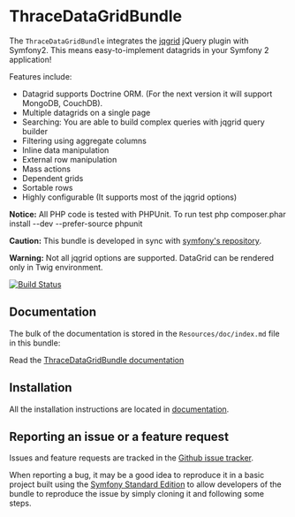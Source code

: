 ThraceDataGridBundle
=====================

The `ThraceDataGridBundle` integrates the [jqgrid](https://github.com/tonytomov/jqGrid)
jQuery plugin with Symfony2. This means easy-to-implement datagrids in your Symfony 2 application!

Features include:

- Datagrid supports Doctrine ORM. (For the next version it will support MongoDB, CouchDB).
- Multiple datagrids on a single page
- Searching: You are able to build complex queries with jqgrid query builder
- Filtering using aggregate columns
- Inline data manipulation
- External row manipulation
- Mass actions
- Dependent grids
- Sortable rows
- Highly configurable (It supports most of the jqgrid options)

**Notice:** All PHP code is tested with PHPUnit. To run test php 
composer.phar install --dev --prefer-source 
phpunit

**Caution:** This bundle is developed in sync with [symfony's repository](https://github.com/symfony/symfony). 

**Warning:** Not all jqgrid options are supported. DataGrid can be rendered only in Twig environment.

[![Build Status](https://travis-ci.org/thrace-project/datagrid-bundle.png?branch=master)](https://travis-ci.org/thrace-project/datagrid-bundle)


Documentation
-------------

The bulk of the documentation is stored in the `Resources/doc/index.md`
file in this bundle:

Read the [ThraceDataGridBundle documentation](https://github.com/thrace-project/datagrid-bundle/blob/master/Resources/doc/index.md)

Installation
------------

All the installation instructions are located in [documentation](https://github.com/thrace-project/datagrid-bundle/blob/master/Resources/doc/index.md).

Reporting an issue or a feature request
---------------------------------------

Issues and feature requests are tracked in the [Github issue tracker](https://github.com/thrace-project/datagrid-bundle/issues).

When reporting a bug, it may be a good idea to reproduce it in a basic project
built using the [Symfony Standard Edition](https://github.com/symfony/symfony-standard)
to allow developers of the bundle to reproduce the issue by simply cloning it
and following some steps.


